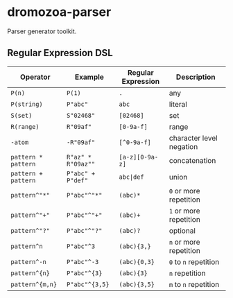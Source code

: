 # dromozoa-parser

Parser generator toolkit.

## Regular Expression DSL

| Operator            | Example            | Regular Expression        | Description              |
|---------------------|--------------------|---------------------------|--------------------------|
| `P(n)`              | `P(1)`             | `.`                       | any                      |
| `P(string)`         | `P"abc"`           | `abc`                     | literal                  |
| `S(set)`            | `S"02468"`         | `[02468]`                 | set                      |
| `R(range)`          | `R"09af"`          | `[0-9a-f]`                | range                    |
| `-atom`             | `-R"09af"`         | `[^0-9a-f]`               | character level negation |
| `pattern * pattern` | `R"az" * R"09az""` | `[a-z][0-9a-z]`           | concatenation            |
| `pattern + pattern` | `P"abc" + P"def"`  | <code>abc&#124;def</code> | union                    |
| `pattern^"*"`       | `P"abc"^"*"`       | `(abc)*`                  | `0` or more repetition   |
| `pattern^"+"`       | `P"abc"^"+"`       | `(abc)+`                  | `1` or more repetition   |
| `pattern^"?"`       | `P"abc"^"?"`       | `(abc)?`                  | optional                 |
| `pattern^n`         | `P"abc"^3`         | `(abc){3,}`               | `n` or more repetition   |
| `pattern^-n`        | `P"abc"^-3`        | `(abc){0,3}`              | `0` to `n` repetition    |
| `pattern^{n}`       | `P"abc"^{3}`       | `(abc){3}`                | `n` repetition           |
| `pattern^{m,n}`     | `P"abc"^{3,5}`     | `(abc){3,5}`              | `m` to `n` repetition    |
